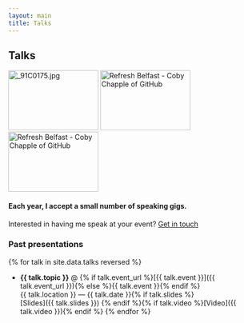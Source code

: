 ```yaml
---
layout: main
title: Talks
---
```


## Talks

<div class="align-center">
  <a href="https://www.flickr.com/photos/ambientideas/14143168310" title="Coby Chapple presenting at GitHub Kaigi in Tokyo, Japan by Jordan McCullough, on Flickr"><img src="https://farm3.staticflickr.com/2940/14143168310_47d63bc5e3_m.jpg" width="180" height="120" alt="_91C0175.jpg" target="_blank"></a>
  <a href="https://www.flickr.com/photos/fillyc/9573957691" title="Refresh Belfast - Coby Chapple of GitHub by Filly Campbell, on Flickr"><img src="https://farm4.staticflickr.com/3670/9573957691_85ba9b099d_m.jpg" width="180" height="120" alt="Refresh Belfast - Coby Chapple of GitHub" target="_blank"></a>
  <a href="https://www.flickr.com/photos/fillyc/9573953683" title="Refresh Belfast - Coby Chapple of GitHub by Filly Campbell, on Flickr"><img src="https://farm4.staticflickr.com/3816/9573953683_88887130e0_m.jpg" width="180" height="120" alt="Refresh Belfast - Coby Chapple of GitHub" target="_blank"></a>
</div>

<div class="callout">
  <h4>Each year, I accept a small number of speaking gigs.</h4>
  <p>
    Interested in having me speak at your event? <a href="mailto:{{ site.author.email }}">Get in touch</a>
  </p>
</div>

### Past presentations

{% for talk in site.data.talks reversed %}
- **{{ talk.topic }}** @ {% if talk.event_url %}[{{ talk.event }}]({{ talk.event_url }}){% else %}{{ talk.event }}{% endif %}<br>
  {{ talk.location }} — {{ talk.date }}{% if talk.slides %}<br>[Slides]({{ talk.slides }}) {% endif %}{% if talk.video %}[Video]({{ talk.video }}){% endif %}
{% endfor %}
